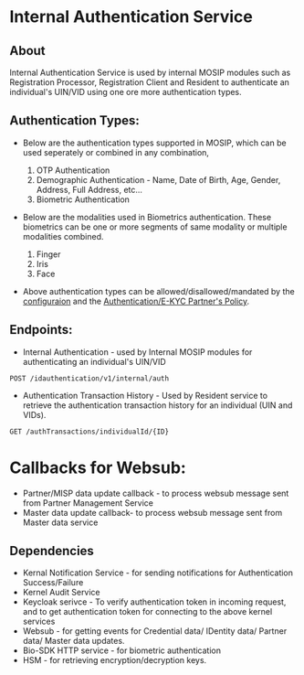 # Internal Authentication Service
## About
Internal Authentication Service is used by internal MOSIP modules such as Registration Processor, Registration Client and Resident to authenticate an individual's UIN/VID using one ore more authentication types.

## Authentication Types:
* Below are the authentication types supported in MOSIP, which can be used seperately or combined in any combination, 
  1. OTP Authentication 
  2. Demographic Authentication - Name, Date of Birth, Age, Gender, Address, Full Address, etc...
  3. Biometric Authentication
  
* Below are the modalities used in Biometrics authentication. These biometrics can be one or more segments of same modality or multiple modalities combined.
  1. Finger
  2. Iris
  3. Face

* Above authentication types can be allowed/disallowed/mandated by the [configuraion]() and the [Authentication/E-KYC Partner's Policy]().

## Endpoints:
* Internal Authentication - used by Internal MOSIP modules for authenticating an individual's UIN/VID

```
POST /idauthentication/v1/internal/auth
```

* Authentication Transaction History - Used by Resident service to retrieve the authentication transaction history for an individual (UIN and VIDs).

```
GET /authTransactions/individualId/{ID}
```

# Callbacks for Websub:
* Partner/MISP data update callback - to process websub message sent from Partner Management Service
* Master data update callback- to process websub message sent from Master data service


## Dependencies
* Kernal Notification Service - for sending notifications for Authentication Success/Failure
* Kernel Audit Service
* Keycloak serivce - To verify authentication token in incoming request, and to get authentication token for connecting to the above kernel services
* Websub - for getting events for Credential data/ IDentity data/ Partner data/ Master data updates.
* Bio-SDK HTTP service - for biometric authentication
* HSM - for retrieving encryption/decryption keys.


